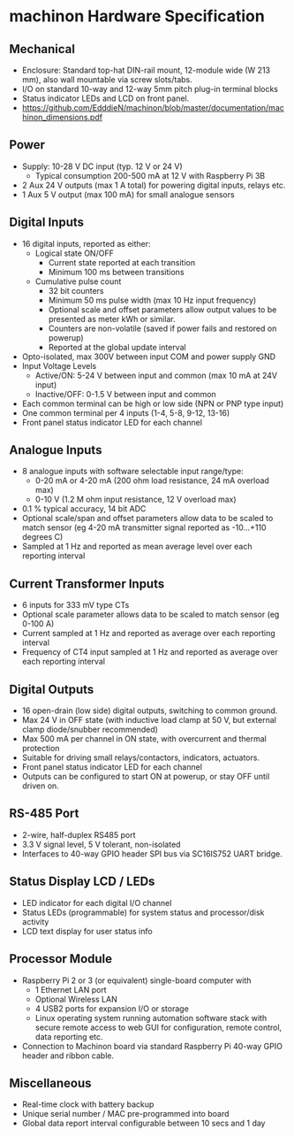 # machinon Hardware Specification
## Mechanical
* Enclosure: Standard top-hat DIN-rail mount, 12-module wide (W 213 mm), also wall mountable via screw slots/tabs.
* I/O on standard 10-way and 12-way 5mm pitch plug-in terminal blocks
* Status indicator LEDs and LCD on front panel.
* https://github.com/EdddieN/machinon/blob/master/documentation/machinon_dimensions.pdf
## Power
* Supply: 10-28 V DC input (typ. 12 V or 24 V)
  * Typical consumption 200-500 mA at 12 V with Raspberry Pi 3B
* 2 Aux 24 V outputs (max 1 A total) for powering digital inputs, relays etc.
* 1 Aux 5 V output (max 100 mA) for small analogue sensors
## Digital Inputs
* 16 digital inputs, reported as either:
  * Logical state ON/OFF
    * Current state reported at each transition
    * Minimum 100 ms between transitions
  * Cumulative pulse count
    * 32 bit counters
    * Minimum 50 ms pulse width (max 10 Hz input frequency)
    * Optional scale and offset parameters allow output values to be presented as meter kWh or similar.
    * Counters are non-volatile (saved if power fails and restored on powerup)
    * Reported at the global update interval
* Opto-isolated, max 300V between input COM and power supply GND
* Input Voltage Levels
  * Active/ON: 5-24 V between input and common (max 10 mA at 24V input)
  * Inactive/OFF: 0-1.5 V between input and common
* Each common terminal can be high or low side (NPN or PNP type input)
* One common terminal per 4 inputs (1-4, 5-8, 9-12, 13-16)
* Front panel status indicator LED for each channel
## Analogue Inputs
* 8 analogue inputs with software selectable input range/type:
  * 0-20 mA or 4-20 mA (200 ohm load resistance, 24 mA overload max)
  * 0-10 V (1.2 M ohm input resistance, 12 V overload max)
* 0.1 % typical accuracy, 14 bit ADC
* Optional scale/span and offset parameters allow data to be scaled to match sensor (eg 4-20 mA transmitter signal reported as -10…+110 degrees C)
* Sampled at 1 Hz and reported as mean average level over each reporting interval
## Current Transformer Inputs
* 6 inputs for 333 mV type CTs
* Optional scale parameter allows data to be scaled to match sensor (eg 0-100 A)
* Current sampled at 1 Hz and reported as average over each reporting interval
* Frequency of CT4 input sampled at 1 Hz and reported as average over each reporting interval
## Digital Outputs
* 16 open-drain (low side) digital outputs, switching to common ground.
* Max 24 V in OFF state (with inductive load clamp at 50 V, but external clamp diode/snubber recommended)
* Max 500 mA per channel in ON state, with overcurrent and thermal protection
* Suitable for driving small relays/contactors, indicators, actuators.
* Front panel status indicator LED for each channel
* Outputs can be configured to start ON at powerup, or stay OFF until driven on.
## RS-485 Port
* 2-wire, half-duplex RS485 port
* 3.3 V signal level, 5 V tolerant, non-isolated
* Interfaces to 40-way GPIO header SPI bus via SC16IS752 UART bridge.
## Status Display LCD / LEDs
* LED indicator for each digital I/O channel
* Status LEDs (programmable) for system status and processor/disk activity
* LCD text display for user status info
## Processor Module
* Raspberry Pi 2 or 3 (or equivalent) single-board computer with
  * 1 Ethernet LAN port
  * Optional Wireless LAN
  * 4 USB2 ports for expansion I/O or storage
  * Linux operating system running automation software stack with secure remote access to web GUI for configuration, remote control, data reporting etc.
* Connection to Machinon board via standard Raspberry Pi 40-way GPIO header and ribbon cable.
## Miscellaneous
* Real-time clock with battery backup
* Unique serial number / MAC pre-programmed into board
* Global data report interval configurable between 10 secs and 1 day
